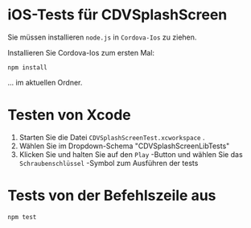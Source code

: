 <!--
# license: Licensed to the Apache Software Foundation (ASF) under one
#         or more contributor license agreements.  See the NOTICE file
#         distributed with this work for additional information
#         regarding copyright ownership.  The ASF licenses this file
#         to you under the Apache License, Version 2.0 (the
#         "License"); you may not use this file except in compliance
#         with the License.  You may obtain a copy of the License at
#
#           http://www.apache.org/licenses/LICENSE-2.0
#
#         Unless required by applicable law or agreed to in writing,
#         software distributed under the License is distributed on an
#         "AS IS" BASIS, WITHOUT WARRANTIES OR CONDITIONS OF ANY
#         KIND, either express or implied.  See the License for the
#         specific language governing permissions and limitations
#         under the License.
-->

# iOS-Tests für CDVSplashScreen

Sie müssen installieren `node.js` in `Cordova-Ios` zu ziehen.

Installieren Sie Cordova-Ios zum ersten Mal:

    npm install

... im aktuellen Ordner.

# Testen von Xcode

1. Starten Sie die Datei `CDVSplashScreenTest.xcworkspace` .
2. Wählen Sie im Dropdown-Schema "CDVSplashScreenLibTests"
3. Klicken Sie und halten Sie auf den `Play` -Button und wählen Sie das `Schraubenschlüssel` -Symbol zum Ausführen der
   tests

# Tests von der Befehlszeile aus

    npm test
